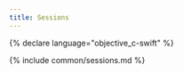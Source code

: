 ```yaml
---
title: Sessions
---
```


{% declare language="objective_c-swift" %}

{% include common/sessions.md %}
